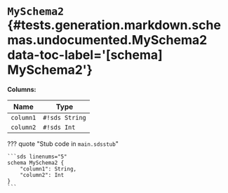 [//]: # (DO NOT EDIT THIS FILE DIRECTLY. Instead, edit the corresponding stub file and execute `npm run docs:api`.)

# <code class="doc-symbol doc-symbol-schema"></code> `MySchema2` {#tests.generation.markdown.schemas.undocumented.MySchema2 data-toc-label='[schema] MySchema2'}

**Columns:**

| Name | Type |
|------|------|
| `column1` | `#!sds String` |
| `column2` | `#!sds Int` |

??? quote "Stub code in `main.sdsstub`"

    ```sds linenums="5"
    schema MySchema2 {
        "column1": String,
        "column2": Int
    }
    ```
